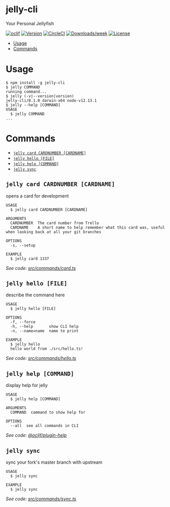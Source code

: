 jelly-cli
=========

Your Personal Jellyfish

[![oclif](https://img.shields.io/badge/cli-oclif-brightgreen.svg)](https://oclif.io)
[![Version](https://img.shields.io/npm/v/jelly-cli.svg)](https://npmjs.org/package/jelly-cli)
[![CircleCI](https://circleci.com/gh/teamfefa/jelly-cli/tree/master.svg?style=shield)](https://circleci.com/gh/teamfefa/jelly-cli/tree/master)
[![Downloads/week](https://img.shields.io/npm/dw/jelly-cli.svg)](https://npmjs.org/package/jelly-cli)
[![License](https://img.shields.io/npm/l/jelly-cli.svg)](https://github.com/teamfefa/jelly-cli/blob/master/package.json)

<!-- toc -->
* [Usage](#usage)
* [Commands](#commands)
<!-- tocstop -->
# Usage
<!-- usage -->
```sh-session
$ npm install -g jelly-cli
$ jelly COMMAND
running command...
$ jelly (-v|--version|version)
jelly-cli/0.1.0 darwin-x64 node-v12.13.1
$ jelly --help [COMMAND]
USAGE
  $ jelly COMMAND
...
```
<!-- usagestop -->
# Commands
<!-- commands -->
* [`jelly card CARDNUMBER [CARDNAME]`](#jelly-card-cardnumber-cardname)
* [`jelly hello [FILE]`](#jelly-hello-file)
* [`jelly help [COMMAND]`](#jelly-help-command)
* [`jelly sync`](#jelly-sync)

## `jelly card CARDNUMBER [CARDNAME]`

opens a card for development

```
USAGE
  $ jelly card CARDNUMBER [CARDNAME]

ARGUMENTS
  CARDNUMBER  The card number from Trello
  CARDNAME    A short name to help remember what this card was, useful when looking back at all your git branches

OPTIONS
  -s, --setup

EXAMPLE
  $ jelly card 1337
```

_See code: [src/commands/card.ts](https://github.com/teamfefa/jelly-cli/blob/v0.1.0/src/commands/card.ts)_

## `jelly hello [FILE]`

describe the command here

```
USAGE
  $ jelly hello [FILE]

OPTIONS
  -f, --force
  -h, --help       show CLI help
  -n, --name=name  name to print

EXAMPLE
  $ jelly hello
  hello world from ./src/hello.ts!
```

_See code: [src/commands/hello.ts](https://github.com/teamfefa/jelly-cli/blob/v0.1.0/src/commands/hello.ts)_

## `jelly help [COMMAND]`

display help for jelly

```
USAGE
  $ jelly help [COMMAND]

ARGUMENTS
  COMMAND  command to show help for

OPTIONS
  --all  see all commands in CLI
```

_See code: [@oclif/plugin-help](https://github.com/oclif/plugin-help/blob/v2.2.1/src/commands/help.ts)_

## `jelly sync`

sync your fork's master branch with upstream

```
USAGE
  $ jelly sync

EXAMPLE
  $ jelly sync
```

_See code: [src/commands/sync.ts](https://github.com/teamfefa/jelly-cli/blob/v0.1.0/src/commands/sync.ts)_
<!-- commandsstop -->
